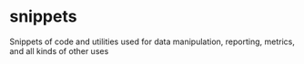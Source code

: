 snippets
========

Snippets of code and utilities used for data manipulation, reporting, metrics, and all kinds of other uses